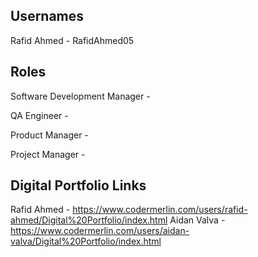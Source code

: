 ## Usernames
Rafid Ahmed - RafidAhmed05

## Roles

Software Development Manager - 

QA Engineer - 

Product Manager - 

Project Manager - 

## Digital Portfolio Links

Rafid Ahmed - https://www.codermerlin.com/users/rafid-ahmed/Digital%20Portfolio/index.html
Aidan Valva - https://www.codermerlin.com/users/aidan-valva/Digital%20Portfolio/index.html
